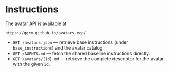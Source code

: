 # Instructions

The avatar API is available at:

```text
https://qqrm.github.io/avatars-mcp/
```

- `GET /avatars.json` — retrieve base instructions (under `base_instructions`) and the avatar catalog.
- `GET /AGENTS.md` — fetch the shared baseline instructions directly.
- `GET /avatars/{id}.md` — retrieve the complete descriptor for the avatar with the given `id`.
